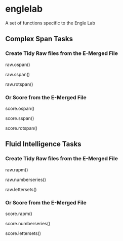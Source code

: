 # englelab

A set of functions specific to the Engle Lab

## Complex Span Tasks

### Create Tidy Raw files from the E-Merged File

raw.ospan()

raw.sspan()

raw.rotspan()

### Or Score from the E-Merged File

score.ospan()

score.sspan()

score.rotspan()

## Fluid Intelligence Tasks

### Create Tidy Raw files from the E-Merged File

raw.rapm()

raw.numberseries()

raw.lettersets()

### Or Score from the E-Merged File

score.rapm()

score.numberseries()

score.lettersets()


